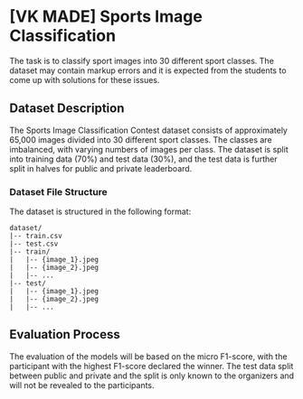 # [VK MADE] Sports Image Classification

The task is to classify sport images into 30 different sport classes. 
The dataset may contain markup errors and it is expected from the students to come up with solutions for these issues.

## Dataset Description

The Sports Image Classification Contest dataset consists of approximately 65,000 images divided into 30 different sport classes.
The classes are imbalanced, with varying numbers of images per class.
The dataset is split into training data (70%) and test data (30%), and the test data is further split in halves for public and private leaderboard.

### Dataset File Structure
The dataset is structured in the following format:

```
dataset/
|-- train.csv
|-- test.csv
|-- train/
|   |-- {image_1}.jpeg
|   |-- {image_2}.jpeg
|   |-- ...
|-- test/
|   |-- {image_1}.jpeg
|   |-- {image_2}.jpeg
|   |-- ...
```

## Evaluation Process

The evaluation of the models will be based on the micro F1-score, with the participant with the highest F1-score declared the winner.
The test data split between public and private and the split is only known to the organizers and will not be revealed to the participants.
